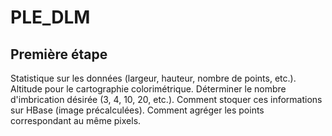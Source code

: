 # PLE_DLM

## Première étape

Statistique sur les données (largeur, hauteur, nombre de points, etc.).
Altitude pour le cartographie colorimétrique.
Déterminer le nombre d'imbrication désirée (3, 4, 10, 20, etc.).
Comment stoquer ces informations sur HBase (image précalculées).
Comment agréger les points correspondant au même pixels.


